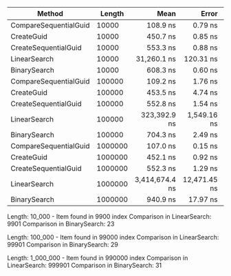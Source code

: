 | Method                | Length  | Mean           | Error        | StdDev       | Gen0   | Gen1   | Allocated |
|---------------------- |-------- |---------------:|-------------:|-------------:|-------:|-------:|----------:|
| CompareSequentialGuid | 10000   |       108.9 ns |      0.79 ns |      0.62 ns |      - |      - |         - |
| CreateGuid            | 10000   |       450.7 ns |      0.85 ns |      0.66 ns |      - |      - |         - |
| CreateSequentialGuid  | 10000   |       553.3 ns |      0.88 ns |      0.74 ns | 0.0229 | 0.0010 |      96 B |
| LinearSearch          | 10000   |    31,260.1 ns |    120.31 ns |    100.47 ns |      - |      - |         - |
| BinarySearch          | 10000   |       608.3 ns |      0.60 ns |      0.47 ns |      - |      - |         - |
| CompareSequentialGuid | 100000  |       109.2 ns |      1.76 ns |      1.64 ns |      - |      - |         - |
| CreateGuid            | 100000  |       453.5 ns |      4.74 ns |      3.96 ns |      - |      - |         - |
| CreateSequentialGuid  | 100000  |       552.8 ns |      1.54 ns |      1.29 ns | 0.0229 |      - |      96 B |
| LinearSearch          | 100000  |   323,392.9 ns |  1,549.16 ns |  1,293.62 ns |      - |      - |         - |
| BinarySearch          | 100000  |       704.3 ns |      2.49 ns |      2.08 ns |      - |      - |         - |
| CompareSequentialGuid | 1000000 |       107.0 ns |      0.15 ns |      0.13 ns |      - |      - |         - |
| CreateGuid            | 1000000 |       452.1 ns |      0.92 ns |      0.77 ns |      - |      - |         - |
| CreateSequentialGuid  | 1000000 |       552.3 ns |      1.29 ns |      1.15 ns | 0.0229 |      - |      96 B |
| LinearSearch          | 1000000 | 3,414,674.4 ns | 12,471.45 ns | 10,414.22 ns |      - |      - |       4 B |
| BinarySearch          | 1000000 |       940.9 ns |     17.97 ns |     42.00 ns |      - |      - |         - |


Length: 10_000 - Item found in 9900 index
Comparison in LinearSearch: 9901
Comparison in BinarySearch: 23

Length: 100_000 - Item found in 99000 index
Comparison in LinearSearch: 99901
Comparison in BinarySearch: 29

Length: 1_000_000 - Item found in 990000 index
Comparison in LinearSearch: 999901
Comparison in BinarySearch: 31

